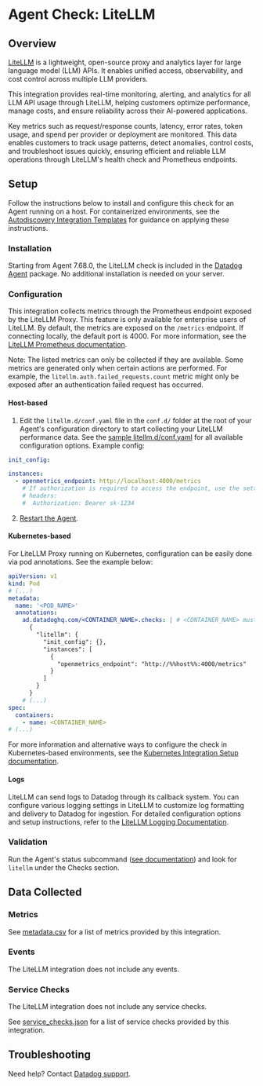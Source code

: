# Agent Check: LiteLLM

## Overview

[LiteLLM][1] is a lightweight, open-source proxy and analytics layer for large language model (LLM) APIs. It enables unified access, observability, and cost control across multiple LLM providers.

This integration provides real-time monitoring, alerting, and analytics for all LLM API usage through LiteLLM, helping customers optimize performance, manage costs, and ensure reliability across their AI-powered applications.

Key metrics such as request/response counts, latency, error rates, token usage, and spend per provider or deployment are monitored. This data enables customers to track usage patterns, detect anomalies, control costs, and troubleshoot issues quickly, ensuring efficient and reliable LLM operations through LiteLLM's health check and Prometheus endpoints.

## Setup

Follow the instructions below to install and configure this check for an Agent running on a host. For containerized environments, see the [Autodiscovery Integration Templates][3] for guidance on applying these instructions.

### Installation

Starting from Agent 7.68.0, the LiteLLM check is included in the [Datadog Agent][2] package. No additional installation is needed on your server.

### Configuration

This integration collects metrics through the Prometheus endpoint exposed by the LiteLLM Proxy. This feature is only available for enterprise users of LiteLLM. By default, the metrics are exposed on the `/metrics` endpoint. If connecting locally, the default port is 4000. For more information, see the [LiteLLM Prometheus documentation][10].

Note: The listed metrics can only be collected if they are available. Some metrics are generated only when certain actions are performed. For example, the `litellm.auth.failed_requests.count` metric might only be exposed after an authentication failed request has occurred.

#### Host-based

1. Edit the `litellm.d/conf.yaml` file in the `conf.d/` folder at the root of your Agent's configuration directory to start collecting your LiteLLM performance data. See the [sample litellm.d/conf.yaml][4] for all available configuration options. Example config:

```yaml
init_config:

instances:
  - openmetrics_endpoint: http://localhost:4000/metrics
    # If authorization is required to access the endpoint, use the settings below.
    # headers:
    #  Authorization: Bearer sk-1234
```

2. [Restart the Agent][5].

#### Kubernetes-based

For LiteLLM Proxy running on Kubernetes, configuration can be easily done via pod annotations. See the example below:

```yaml
apiVersion: v1
kind: Pod
# (...)
metadata:
  name: '<POD_NAME>'
  annotations:
    ad.datadoghq.com/<CONTAINER_NAME>.checks: | # <CONTAINER_NAME> must match the container name specified in the containers section below.
      {
        "litellm": {
          "init_config": {},
          "instances": [
            {
              "openmetrics_endpoint": "http://%%host%%:4000/metrics"
            }
          ]
        }
      }
    # (...)
spec:
  containers:
    - name: <CONTAINER_NAME>
# (...)
```

For more information and alternative ways to configure the check in Kubernetes-based environments, see the [Kubernetes Integration Setup documentation][3].

#### Logs

LiteLLM can send logs to Datadog through its callback system. You can configure various logging settings in LiteLLM to customize log formatting and delivery to Datadog for ingestion. For detailed configuration options and setup instructions, refer to the [LiteLLM Logging Documentation][11].

### Validation

Run the Agent's status subcommand ([see documentation][6]) and look for `litellm` under the Checks section.

## Data Collected

### Metrics

See [metadata.csv][7] for a list of metrics provided by this integration.

### Events

The LiteLLM integration does not include any events.

### Service Checks

The LiteLLM integration does not include any service checks.

See [service_checks.json][8] for a list of service checks provided by this integration.

## Troubleshooting

Need help? Contact [Datadog support][9].


[1]: https://www.litellm.ai/
[2]: https://app.datadoghq.com/account/settings/agent/latest
[3]: https://docs.datadoghq.com/agent/kubernetes/integrations/
[4]: https://github.com/DataDog/integrations-core/blob/master/litellm/datadog_checks/litellm/data/conf.yaml.example
[5]: https://docs.datadoghq.com/agent/guide/agent-commands/#start-stop-and-restart-the-agent
[6]: https://docs.datadoghq.com/agent/guide/agent-commands/#agent-status-and-information
[7]: https://github.com/DataDog/integrations-core/blob/master/litellm/metadata.csv
[8]: https://github.com/DataDog/integrations-core/blob/master/litellm/assets/service_checks.json
[9]: https://docs.datadoghq.com/help/
[10]: https://docs.litellm.ai/docs/proxy/prometheus
[11]: https://docs.litellm.ai/docs/proxy/logging
